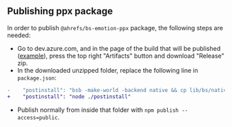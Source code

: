 ## Publishing ppx package

In order to publish `@ahrefs/bs-emotion-ppx` package, the following steps are needed:

- Go to dev.azure.com, and in the page of the build that will be published ([example](https://dev.azure.com/igor0048/ahrefs/_build/results?buildId=4)), press the top right "Artifacts" button and download "Release" zip.
- In the downloaded unzipped folder, replace the following line in `package.json`:
```diff
-    "postinstall": "bsb -make-world -backend native && cp lib/bs/native/emotionppx.native ppx"
+    "postinstall": "node ./postinstall"
```
- Publish normally from inside that folder with `npm publish --access=public`.
